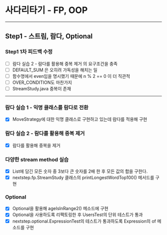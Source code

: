 # 사다리타기 - FP, OOP

---

## Step1 - 스트림, 람다, Optional
### Step1 1차 피드백 수정
- [ ] 람다 실습 2 - 람다를 활용해 중복 제거 의 요구조건을 충족
- [ ] DEFAULT_SUM 은 오히려 가독성을 해치는 일
- [ ] 함수명에서 even임을 명시했기 때문에 n % 2 == 0 이 더 직관적
- [ ] OVER_CONDITION도 마찬가지
- [ ] StreamStudy.java 중복이 존재

---

### 람다 실습 1 - 익명 클래스를 람다로 전환
- [X] MoveStrategy에 대한 익명 클래스로 구현하고 있는데 람다를 적용해 구현

### 람다 실습 2 - 람다를 활용해 중복 제거
- [X] 람다를 활용해 중복을 제거

### 다양한 stream method 실습
- [X] List에 담긴 모든 숫자 중 3보다 큰 숫자를 2배 한 후 모든 값의 합을 구한다.
- [X] nextstep.fp.StreamStudy 클래스의 printLongestWordTop100() 메서드를 구현

### Optional
- [X] Optional을 활용해 ageIsInRange2() 메소드에 구현
- [X] Optional을 사용하도록 리팩토링한 후 UsersTest의 단위 테스트가 통과
- [X] nextstep.optional.ExpressionTest의 테스트가 통과하도록 Expression의 of 메소드를 구현
